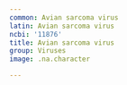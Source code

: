 ```yaml
---
common: Avian sarcoma virus
latin: Avian sarcoma virus
ncbi: '11876'
title: Avian sarcoma virus
group: Viruses
image: .na.character

---
```

